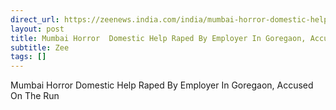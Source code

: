 ```yaml
---
direct_url: https://zeenews.india.com/india/mumbai-horror-domestic-help-raped-by-employer-in-goregaon-accused-on-the-run-2872871.html
layout: post
title: Mumbai Horror  Domestic Help Raped By Employer In Goregaon, Accused On The Run
subtitle: Zee
tags: []
---
```


Mumbai Horror  Domestic Help Raped By Employer In Goregaon, Accused On The Run
